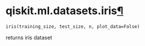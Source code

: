<span id="qiskit-ml-datasets-iris" />

# qiskit.ml.datasets.iris[¶](#qiskit-ml-datasets-iris "Permalink to this headline")

<span id="undefined" />

`iris(training_size, test_size, n, plot_data=False)`

returns iris dataset
